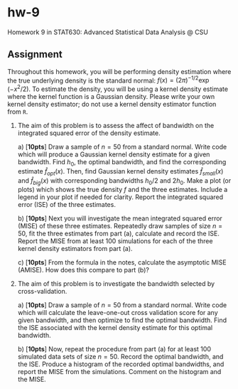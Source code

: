 # hw-9

Homework 9 in STAT630: Advanced Statistical Data Analysis @ CSU

## Assignment

Throughout this homework, you will be performing density estimation where the true underlying density is the standard normal:  $f(x) = (2\pi)^{-1/2} \exp(-x^2/2)$.  To estimate the density, you will be using a kernel density estimate where the kernel function is a Gaussian density. Please write your own kernel density estimator; do not use a kernel density estimator function from `R`.

1. The aim of this problem is to assess the affect of bandwidth on the integrated squared error of the density estimate. 

    a) [**10pts**] Draw a sample of $n = 50$ from a standard normal. Write code which will produce a Gaussian kernel density estimate for a given bandwidth. Find $h_0$, the optimal bandwidth, and find the corresponding estimate $\hat f_{opt}(x)$. Then, find Gaussian kernel density estimates $\hat f_{small}(x)$ and $\hat f_{big}(x)$ with corresponding bandwidths $h_0/2$ and $2 h_0$. Make a plot (or plots) which shows the true density $f$ and the three estimates. Include a legend in your plot if needed for clarity. Report the integrated squared error (ISE) of the three estimates.
  
    b) [**10pts**] Next you will investigate the mean integrated squared error (MISE) of these three estimates.  Repeatedly draw samples of size $n = 50$, fit the three estimates from part (a), calculate and record the ISE.  Report the MISE from at least 100 simulations for each of the three kernel density estimators from part (a).
  
    c) [**10pts**] From the formula in the notes, calculate the asymptotic MISE (AMISE).  How does this compare to part (b)?
  
  
1.  The aim of this problem is to investigate the bandwidth selected by cross-validation.

    a)  [**10pts**] Draw a sample of $n = 50$ from a standard normal.  Write code which will calculate the leave-one-out cross validation score for any given bandwidth, and then optimize to find the optimal bandwidth.  Find the ISE associated with the kernel density estimate for this optimal bandwidth.
  
    b)  [**10pts**] Now, repeat the procedure from part (a) for at least 100 simulated data sets of size $n = 50$.  Record the optimal bandwidth, and the ISE.  Produce a histogram of the recorded optimal bandwidths, and report the MISE from the simulations.  Comment on the histogram and the MISE.
